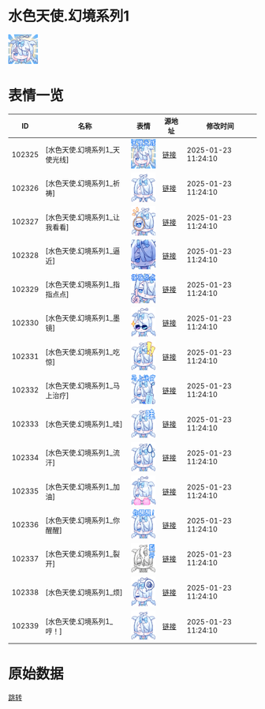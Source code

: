 # 水色天使.幻境系列1

<img src="./cover.png" height="60" alt="cover" />

# 表情一览

|ID|名称|表情|源地址|修改时间|
|----|----|----|----|----|
|102325|[水色天使.幻境系列1_天使光线]|<img src="./pic/102325_%5B水色天使.幻境系列1_天使光线%5D.png" height="60" alt="天使光线"/>|[链接](https://i0.hdslb.com/bfs/garb/94ab4d35b1976b384854235dc314d1bac7fefdd7.png)|2025-01-23 11:24:10|
|102326|[水色天使.幻境系列1_祈祷]|<img src="./pic/102326_%5B水色天使.幻境系列1_祈祷%5D.png" height="60" alt="祈祷"/>|[链接](https://i0.hdslb.com/bfs/garb/6939b2ee8cfca1631eb9b9aeeee0073be7c1ec50.png)|2025-01-23 11:24:10|
|102327|[水色天使.幻境系列1_让我看看]|<img src="./pic/102327_%5B水色天使.幻境系列1_让我看看%5D.png" height="60" alt="让我看看"/>|[链接](https://i0.hdslb.com/bfs/garb/3429c791c8c05483cd97a078991500d2fbe19b3a.png)|2025-01-23 11:24:10|
|102328|[水色天使.幻境系列1_逼近]|<img src="./pic/102328_%5B水色天使.幻境系列1_逼近%5D.png" height="60" alt="逼近"/>|[链接](https://i0.hdslb.com/bfs/garb/15ad6ff739948d98d7ba1d0632beb226c4f7d62a.png)|2025-01-23 11:24:10|
|102329|[水色天使.幻境系列1_指指点点]|<img src="./pic/102329_%5B水色天使.幻境系列1_指指点点%5D.png" height="60" alt="指指点点"/>|[链接](https://i0.hdslb.com/bfs/garb/e403c60914a54633d3ce389b5a4553c1beeda85a.png)|2025-01-23 11:24:10|
|102330|[水色天使.幻境系列1_墨镜]|<img src="./pic/102330_%5B水色天使.幻境系列1_墨镜%5D.png" height="60" alt="墨镜"/>|[链接](https://i0.hdslb.com/bfs/garb/828184e5abfa14b36ee38a822930e32a23f8f531.png)|2025-01-23 11:24:10|
|102331|[水色天使.幻境系列1_吃惊]|<img src="./pic/102331_%5B水色天使.幻境系列1_吃惊%5D.png" height="60" alt="吃惊"/>|[链接](https://i0.hdslb.com/bfs/garb/915921b0dba6a24facc24e48c83738c5b8dfe7dc.png)|2025-01-23 11:24:10|
|102332|[水色天使.幻境系列1_马上治疗]|<img src="./pic/102332_%5B水色天使.幻境系列1_马上治疗%5D.png" height="60" alt="马上治疗"/>|[链接](https://i0.hdslb.com/bfs/garb/3ef544265ba7aef657ef243b37bdf3c40f092b8e.png)|2025-01-23 11:24:10|
|102333|[水色天使.幻境系列1_哇]|<img src="./pic/102333_%5B水色天使.幻境系列1_哇%5D.png" height="60" alt="哇"/>|[链接](https://i0.hdslb.com/bfs/garb/f66e3bbfcd5ae6e4623b184e27ffd2333074a73e.png)|2025-01-23 11:24:10|
|102334|[水色天使.幻境系列1_流汗]|<img src="./pic/102334_%5B水色天使.幻境系列1_流汗%5D.png" height="60" alt="流汗"/>|[链接](https://i0.hdslb.com/bfs/garb/46dfaad8bc9ec4550b43b79eaadc899a9a263c13.png)|2025-01-23 11:24:10|
|102335|[水色天使.幻境系列1_加油]|<img src="./pic/102335_%5B水色天使.幻境系列1_加油%5D.png" height="60" alt="加油"/>|[链接](https://i0.hdslb.com/bfs/garb/a56279136a5e775bc13b532a31680183226e4d80.png)|2025-01-23 11:24:10|
|102336|[水色天使.幻境系列1_你醒醒]|<img src="./pic/102336_%5B水色天使.幻境系列1_你醒醒%5D.png" height="60" alt="你醒醒"/>|[链接](https://i0.hdslb.com/bfs/garb/c4be5d33c0aad201d6a27b06f69fc7885a664cd3.png)|2025-01-23 11:24:10|
|102337|[水色天使.幻境系列1_裂开]|<img src="./pic/102337_%5B水色天使.幻境系列1_裂开%5D.png" height="60" alt="裂开"/>|[链接](https://i0.hdslb.com/bfs/garb/ffa8c411f9d8faa721bdb86f4d70638c0d137013.png)|2025-01-23 11:24:10|
|102338|[水色天使.幻境系列1_烦]|<img src="./pic/102338_%5B水色天使.幻境系列1_烦%5D.png" height="60" alt="烦"/>|[链接](https://i0.hdslb.com/bfs/garb/e8139c450cc510e2e4018bfc9f3def6b0af8eb4a.png)|2025-01-23 11:24:10|
|102339|[水色天使.幻境系列1_哼！]|<img src="./pic/102339_%5B水色天使.幻境系列1_哼！%5D.png" height="60" alt="哼！"/>|[链接](https://i0.hdslb.com/bfs/garb/b20d654fd753a7976e6c2999831b69829daa0206.png)|2025-01-23 11:24:10|

# 原始数据

[跳转](./raw.json)

